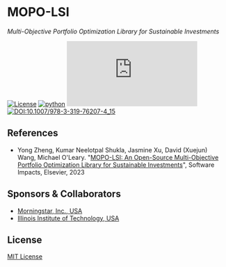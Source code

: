 # MOPO-LSI
*Multi-Objective Portfolio Optimization Library for Sustainable Investments*

[![License](https://img.shields.io/badge/License-MIT-orange.svg)](./LICENSE)
[![python](https://badges.aleen42.com/src/python.svg)](https://badges.aleen42.com/src/python.svg)
[![Citation Badge](https://api.juleskreuer.eu/citation-badge.php?doi=10.1016/j.simpa.2023.100499)](https://scholar.google.com/citations?view_op=view_citation&hl=en&citation_for_view=0FENWMcAAAAJ:nRpfm8aw39MC)
[![DOI:10.1007/978-3-319-76207-4_15](https://zenodo.org/badge/DOI/10.1016/j.simpa.2023.100499.svg)](https://doi.org/10.1016/j.simpa.2023.100499)

## References
+ Yong Zheng, Kumar Neelotpal Shukla, Jasmine Xu, David (Xuejun) Wang, Michael O'Leary. "[MOPO-LSI: An Open-Source Multi-Objective Portfolio Optimization Library for Sustainable Investments](https://doi.org/10.1016/j.simpa.2023.100499)", Software Impacts, Elsevier, 2023

## Sponsors & Collaborators
+ [Morningstar, Inc., USA](https://www.morningstar.com/)
+ [Illinois Institute of Technology, USA](https://www.iit.edu/)

## License
[MIT License](./LICENSE)

